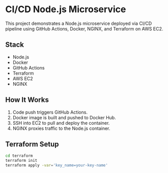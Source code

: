 # CI/CD Node.js Microservice

This project demonstrates a Node.js microservice deployed via CI/CD pipeline using GitHub Actions, Docker, NGINX, and Terraform on AWS EC2.

## Stack
- Node.js
- Docker
- GitHub Actions
- Terraform
- AWS EC2
- NGINX

## How It Works
1. Code push triggers GitHub Actions.
2. Docker image is built and pushed to Docker Hub.
3. SSH into EC2 to pull and deploy the container.
4. NGINX proxies traffic to the Node.js container.

## Terraform Setup
```bash
cd terraform
terraform init
terraform apply -var='key_name=your-key-name'
```

